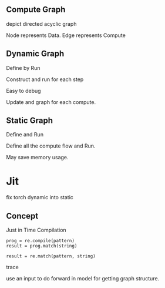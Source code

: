## Compute Graph

depict  directed acyclic graph 

Node represents Data. Edge represents Compute

## Dynamic Graph

Define by Run

Construct and run for each step

Easy to debug

Update and graph for each compute.

## Static Graph

Define and Run

Define all the compute flow and Run.

May save memory usage.

# Jit

fix torch dynamic into static

## Concept

Just in Time Compilation

```python3
prog = re.compile(pattern)
result = prog.match(string)
```

```
result = re.match(pattern, string)
```

trace

use an input to do forward in model for getting graph structure.